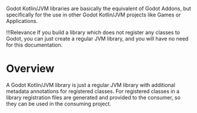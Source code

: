 Godot Kotlin/JVM libraries are basically the equivalent of Godot Addons,
but specifically for the use in other Godot Kotlin/JVM projects like Games or Applications.

!!!Relevance
    If you build a library which does not register any classes to Godot, you can just create a regular JVM library, and you will have no need for this documentation.

# Overview

A Godot Kotlin/JVM library is just a regular JVM library with additional metadata annotations for registered classes.
For registered classes in a library registration files are generated and provided to the consumer, so they can be used in the consuming project.